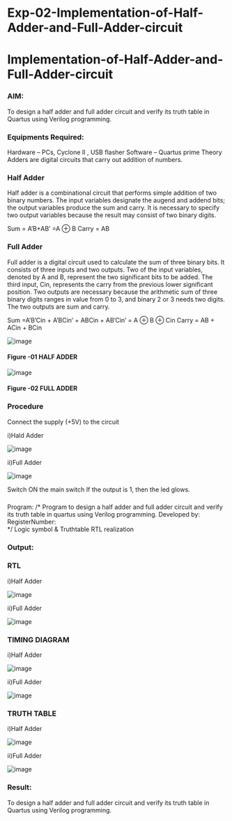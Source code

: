 # Exp-02-Implementation-of-Half-Adder-and-Full-Adder-circuit

# Implementation-of-Half-Adder-and-Full-Adder-circuit
### AIM:
To design a half adder and full adder circuit and verify its truth table in Quartus using Verilog programming.

### Equipments Required:
Hardware – PCs, Cyclone II , USB flasher
Software – Quartus prime
Theory
Adders are digital circuits that carry out addition of numbers.

### Half Adder
Half adder is a combinational circuit that performs simple addition of two binary numbers. The input variables designate the augend and addend bits; the output variables produce the sum and carry. It is necessary to specify two output variables because the result may consist of two binary digits.

Sum = A’B+AB’ =A ⊕ B Carry = AB

### Full Adder
Full adder is a digital circuit used to calculate the sum of three binary bits. It consists of three inputs and two outputs. Two of the input variables, denoted by A and B, represent the two significant bits to be added. The third input, Cin, represents the carry from the previous lower significant position. Two outputs are necessary because the arithmetic sum of three binary digits ranges in value from 0 to 3, and binary 2 or 3 needs two digits. The two outputs are sum and carry.

Sum =A’B’Cin + A’BCin’ + ABCin + AB’Cin’ = A ⊕ B ⊕ Cin Carry = AB + ACin + BCin

 ![image](https://user-images.githubusercontent.com/36288975/163552156-a13e5a56-c638-4110-97d9-8896907c8d25.png)

#### Figure -01 HALF ADDER 


![image](https://user-images.githubusercontent.com/36288975/163552057-b3547877-6d07-45b4-b7e0-bcfebfad9e1d.png)

#### Figure -02 FULL ADDER 

### Procedure

Connect the supply (+5V) to the circuit


i)Hald Adder



![image](https://github.com/sasi1324/Exp-02-Implementation-of-Half-Adder-and-Full-Adder-circuit/assets/150313315/062fcdb7-c981-4871-9a35-8a82b056a85e)



ii)Full Adder


![image](https://github.com/sasi1324/Exp-02-Implementation-of-Half-Adder-and-Full-Adder-circuit/assets/150313315/e59591f7-7249-4adf-9d7d-851542c98382)



Switch ON the main switch
If the output is 1, then the led glows.
### 
Program:
/*
Program to design a half adder and full adder circuit and verify its truth table in quartus using Verilog programming.
Developed by: 
RegisterNumber:  
*/
Logic symbol & Truthtable
RTL realization

### Output:
### RTL

i)Half Adder






![image](https://github.com/sasi1324/Exp-02-Implementation-of-Half-Adder-and-Full-Adder-circuit/assets/150313315/2a91dfbc-8bb7-4770-ba56-17477ed96235)








ii)Full Adder








![image](https://github.com/sasi1324/Exp-02-Implementation-of-Half-Adder-and-Full-Adder-circuit/assets/150313315/93b81a40-674e-4fa5-a6f1-6fe6202f2d07)




### TIMING DIAGRAM



i)Half Adder





![image](https://github.com/sasi1324/Exp-02-Implementation-of-Half-Adder-and-Full-Adder-circuit/assets/150313315/a055ce01-6c00-4955-8ed5-81fa21f75c37)





ii)Full Adder






![image](https://github.com/sasi1324/Exp-02-Implementation-of-Half-Adder-and-Full-Adder-circuit/assets/150313315/e8a7fd14-23f4-4d4e-82a7-f3b8e10e5943)



### TRUTH TABLE 




i)Half Adder





![image](https://github.com/sasi1324/Exp-02-Implementation-of-Half-Adder-and-Full-Adder-circuit/assets/150313315/347d70b3-1a09-4446-aef1-5fedbb78c4e1)





ii)Full Adder






![image](https://github.com/sasi1324/Exp-02-Implementation-of-Half-Adder-and-Full-Adder-circuit/assets/150313315/cb544279-f06b-48ac-b256-f33d521ebd88)








### Result:

To design a half adder and full adder circuit and verify its truth table in Quartus using Verilog programming.
